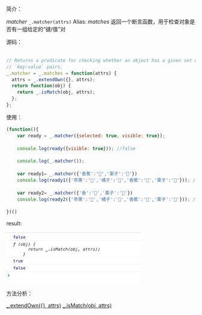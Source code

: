 简介：

*matcher* `_.matcher(attrs)` Alias: *matches*
返回一个断言函数，用于检查对象是否有一组给定的“键/值”对

源码：

```js

// Returns a predicate for checking whether an object has a given set of
// `key:value` pairs.
_.matcher = _.matches = function(attrs) {
  attrs = _.extendOwn({}, attrs);
  return function(obj) {
    return _.isMatch(obj, attrs);
  };
};

```

使用：

```js
(function(){
    var ready = _.matcher({selected: true, visible: true});

    console.log(ready({visible: true})); //false

    console.log(_.matcher());

    var ready1= _.matcher({'香蕉':'🍌','栗子':'🌰'})
    console.log(ready1({'苹果':'🍎','橘子':'🍊','香蕉':'🍌','栗子':'🌰'})); //true

    var ready2= _.matcher({'香':'🍌','栗子':'🌰'})
    console.log(ready2({'苹果':'🍎','橘子':'🍊','香蕉':'🍌','栗子':'🌰'})); //false

})()

```

result:

![matcher](./matcher.png)

方法分析：

[_.extendOwn({}, attrs)](./Objects/extendOwn)
[_.isMatch(obj, attrs)](./Object/isMatch)
